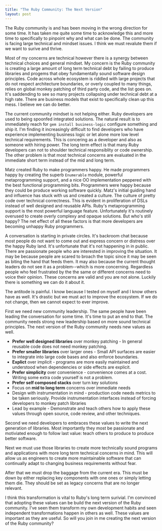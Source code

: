 ```yaml
---
title: "The Ruby Community: The Next Version"
layout: post
---
```


The Ruby community is and has been moving in the wrong direction for
some time. It has taken me quite some time to acknowledge this and
more time to specifically to pinpoint why and what can be done. The
community is facing large technical and mindset issues. I think we
must revalute them if we want to surive and thrive.

Most of my concerns are technical however there is a synergy between
technical choices and general mindset. My concern is the Ruby
community is creating a large amount of long term technical debt by
failing to produce libraries and progems that obey fundamentally sound
software design principles. Code across whole ecosystem is riddled
with large projects that do not respect architecture boundaries, or
overly coupled to many things, relies on global monkey patching of
third party code, and the list goes on. It's saddending to see so many
projects collapsing under technical debt at a high rate. There are
business models that exist to specifically clean up this mess. I
believe we can do better.

The current community mindset is not helping either. Ruby developers
are used to being spoonfed integrated solutions. The natural result is
to immediately reach for `gem install business-logic` configure
something and ship it. I'm finding it increasingly difficult to find
developers who have experience implementing business logic or let
alone more low level technical requirements. This is concering as a
developer and also as someone with hiring power. The long term effect
is that many Ruby developers can not to shoulder technical
responsiblity or code ownership. The other problem is that most
technical concerns are evaluated in the immediate short term instead
of the mid and long term.

Matz created Ruby to make programmers happy. He made programmers happy
by creating the superb `Enumerable` module, powerful metaprogramming
support, and a nice OO implementation peppered with the best
functional programming bits. Programmers were happy because they could
be produce working software quickly. Matz's initial guiding hand and
influence has stuck with us and created a culture. The culture of
pretty code over technical correctness. This is evident in
proliferation of DSLs instead of well designed and reusable APIs.
Ruby's metaprogramming support is the most powerful language feature.
Unfortunately it's routinely overused to create overly complexy and
opaque solutions.  But who's still happy? The net effect of all these
factors is that more developers are becoming unhappy Ruby programmers.

A conversation is starting in private circles. It's backroom chat
because most people do not want to come out and express concern or
distress over the happy Ruby land. It's unfortunate that it's not
happening in in public. There are passionate people who are interested
in improving the situation. It may be because people are scared to
broach the topic since it may be seen as biting the hand that feeds
them. It may also because the current thought leaders do not see it as
a problem--which is more concerning. Regardless people who feel
frustrated by the the same or different concerns need to voice their
opinion. These concerns are valid and you are not alone. Luckily there
is something we can do it about it.

The antitode is painful. I know because I tested on myself and I know
others have as well. It's drastic but we must act to improve the
ecosystem. If we do not change, then we cannot expect to ever improve.

First we need new community leadership. The same people have been
leading the conversation for some time. It's time to put an end to
that. The community needs strong new leadership based on more sound
technical principles. The next version of the Ruby community needs new
values as well.

* **Prefer well designed libraries** over monkey patching - In general
	reusable code does not need monkey patching.
* **Prefer smaller libraries** over larger ones - Small API surfaces
	are easier to integrate into large code bases and also enforce
	boundaries.
* **Explict** over implicit - programs are more easily
	maintained and understood when dependencies or side effects are
	explicit.
* **Prefer simplicity** over convenience - convenience comes at a
	cost. Writing some extra code yourself is not a problem.
*	**Prefer self composed stacks** over turn key solutions
* Focus on **mid to long term** concerns over immediate needs
* Design with instrumentation in mind - production code needs metrics
	to be taken seriously. Provide instrumentation interfaces instead of
	forcing developers to monkey patch libraries
* Lead by example - Demonstrate and teach others how to apply these
	values through open source, code review, and other techniques.

Second we need developers to embraces these values to write the next
generation of libraries. Most importantly they most be passionate and
motiviated enough to follow last value: teach others to produce to
produce better software.

Next we must use those libraries to create more technically sound
programs and applications with more long term technical concerns in
mind. This will allow us as engineers to create more maintainable
software that can continually adapt to changing business requirements
without fear.

After that we must drop the baggage from the current era. This must be
down by either replacing key components with one ones or simply
letting them die. They should be set as legacy concerns that are no
longer relevant.

I think this transformation is vital to Ruby's long term surivial.
I'm convinced that adopting these values can be build the next version
of the Ruby community. I've seen them transform my own development
habits and seen independent transformations happen in others as well.
These values are important as they are useful. So will you join in me
creating the next version of the Ruby community?
